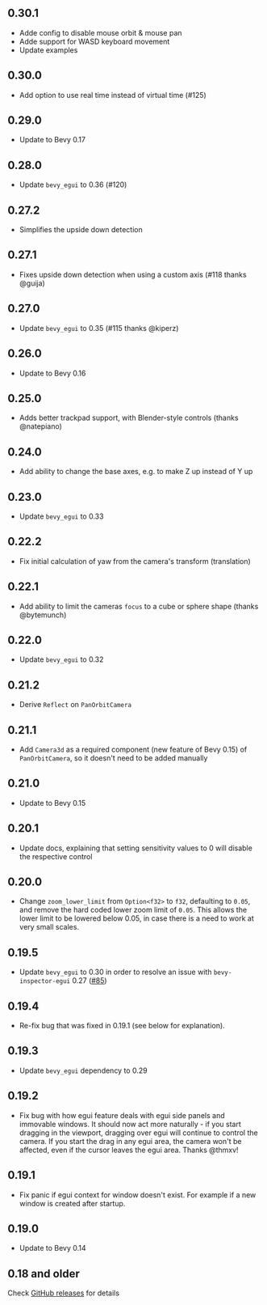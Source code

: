 ## 0.30.1

- Adde config to disable mouse orbit & mouse pan
- Adde support for WASD keyboard movement
- Update examples

## 0.30.0

- Add option to use real time instead of virtual time (#125)

## 0.29.0

- Update to Bevy 0.17

## 0.28.0

- Update `bevy_egui` to 0.36 (#120)

## 0.27.2

- Simplifies the upside down detection

## 0.27.1

- Fixes upside down detection when using a custom axis (#118 thanks @guija)

## 0.27.0

- Update `bevy_egui` to 0.35 (#115 thanks @kiperz)

## 0.26.0

- Update to Bevy 0.16

## 0.25.0

- Adds better trackpad support, with Blender-style controls (thanks @natepiano)

## 0.24.0

- Add ability to change the base axes, e.g. to make Z up instead of Y up

## 0.23.0

- Update `bevy_egui` to 0.33

## 0.22.2

- Fix initial calculation of yaw from the camera's transform (translation)

## 0.22.1

- Add ability to limit the cameras `focus` to a cube or sphere shape (thanks
  @bytemunch)

## 0.22.0

- Update `bevy_egui` to 0.32

## 0.21.2

- Derive `Reflect` on `PanOrbitCamera`

## 0.21.1

- Add `Camera3d` as a required component (new feature of Bevy 0.15) of
  `PanOrbitCamera`, so it doesn't need to be added manually

## 0.21.0

- Update to Bevy 0.15

## 0.20.1

- Update docs, explaining that setting sensitivity values to 0 will disable the
  respective control

## 0.20.0

- Change `zoom_lower_limit` from `Option<f32>` to `f32`, defaulting to `0.05`,
  and remove the hard coded lower zoom limit of `0.05`. This allows the lower
  limit to be lowered below 0.05, in case there is a need to work at very small
  scales.

## 0.19.5

- Update `bevy_egui` to 0.30 in order to resolve an issue with
  `bevy-inspector-egui` 0.27
  ([#85](https://github.com/Plonq/bevy_panorbit_camera/pull/85))

## 0.19.4

- Re-fix bug that was fixed in 0.19.1 (see below for explanation).

## 0.19.3

- Update `bevy_egui` dependency to 0.29

## 0.19.2

- Fix bug with how egui feature deals with egui side panels and immovable
  windows. It should now act more naturally - if you start dragging in the
  viewport, dragging over egui will continue to control the camera. If you start
  the drag in any egui area, the camera won't be affected, even if the cursor
  leaves the egui area. Thanks @thmxv!

## 0.19.1

- Fix panic if egui context for window doesn't exist. For example if a new
  window is created after startup.

## 0.19.0

- Update to Bevy 0.14

## 0.18 and older

Check [GitHub releases](https://github.com/Plonq/bevy_panorbit_camera/releases)
for details
